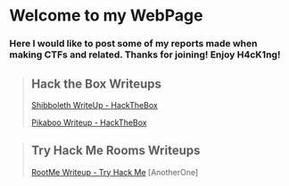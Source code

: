 #           Welcome to my WebPage
### Here I would like to post some of my reports made when making CTFs and related. Thanks for joining! Enjoy H4cK1ng!

> ## Hack the Box Writeups
>
> [Shibboleth WriteUp - HackTheBox](/Shibboleth.md)
> 
> [Pikaboo Writeup - HackTheBox](/Pikaboo.md)

> ## Try Hack Me Rooms Writeups
> [RootMe Writeup - Try Hack Me](/RootMe.md)
> [AnotherOne]
> 

